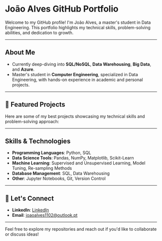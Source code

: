 # João Alves GitHub Portfolio
Welcome to my GitHub profile! I'm João Alves, a master's student in Data Engineering. This portfolio highlights my technical skills, problem-solving abilities, and dedication to growth.

---

## About Me
- Currently deep-diving into **SQL/NoSQL**, **Data Warehousing**, **Big Data**, and **Azure**.
- Master's student in **Computer Engineering**, specialized in Data Engineering, with hands-on experience in academic and personal projects.

---

## 🚀 Featured Projects
Here are some of my best projects showcasing my technical skills and problem-solving approach:


---

## Skills & Technologies
- **Programming Languages**: Python, SQL
- **Data Science Tools**: Pandas, NumPy, Matplotlib, Scikit-Learn
- **Machine Learning**: Supervised and Unsupervised Learning, Model Tuning, Re-sampling Methods
- **Database Management**: SQL, Data Warehousing
- **Other**: Jupyter Notebooks, Git, Version Control

---

## 📩 Let's Connect
- **LinkedIn**: [LinkedIn](https://www.linkedin.com/in/jo%C3%A3o-alves-311852212/)
- **Email**: [joaoalves1102@outlook.pt](mailto:joaoalves1102@outlook.pt)

---

Feel free to explore my repositories and reach out if you'd like to collaborate or discuss ideas!
